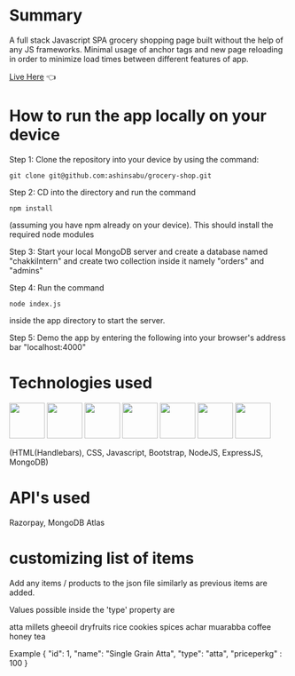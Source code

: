 # Summary

A full stack Javascript SPA grocery shopping page built without the help of any JS frameworks.
Minimal usage of anchor tags and new page reloading in order to minimize load times between different features of app.


<a href ="https://order.chakki.co.in/">Live Here</a> :point_left:


# How to run the app locally on your device

Step 1: Clone the repository into your device by using the command: 
 ```   
 git clone git@github.com:ashinsabu/grocery-shop.git
 ```

Step 2: CD into the directory and run the command 
```
npm install
```
(assuming you have npm already on your device). This should install the required node modules

Step 3: Start your local MongoDB server and create a database named "chakkiIntern" and create two collection inside it namely "orders" and "admins"

Step 4: Run the command 
```
node index.js
```
inside the app directory to start the server.

Step 5: Demo the app by entering the following into your browser's address bar "localhost:4000"

# Technologies used

<p float = "left">
<img display ="inline" src = "https://user-images.githubusercontent.com/25181517/117447535-f00a3a00-af3d-11eb-89bf-45aaf56dbaf1.png" height="64px" width ="64px">
<img display ="inline" src="https://user-images.githubusercontent.com/25181517/117447663-0fa16280-af3e-11eb-8677-bcf8e4f8e298.png" height="64px" width ="64px">
<img display ="inline" src="https://user-images.githubusercontent.com/25181517/117447155-6a868a00-af3d-11eb-9cfe-245df15c9f3f.png" height="64px" width ="64px">
<img display ="inline" src="https://user-images.githubusercontent.com/25181517/121402101-c89df700-c959-11eb-8b4a-bbadf9e84b30.png" height="64px" width ="64px">
<img display ="inline" src="https://cdn-icons-png.flaticon.com/512/919/919825.png" height="64px" width ="64px">
<img display ="inline" src="https://i0.wp.com/blog.fossasia.org/wp-content/uploads/2017/07/handlebars-js.png?fit=500%2C500&ssl=1" height="64px" width ="64px">
<img display ="inline" src="https://cdn.iconscout.com/icon/free/png-256/mongodb-226029.png" height="64px" width ="64px">
</p>

(HTML(Handlebars), CSS, Javascript, Bootstrap, NodeJS, ExpressJS, MongoDB)


# API's used
Razorpay, MongoDB Atlas

# customizing list of items

Add any items / products to the json file similarly as previous items are added.

Values possible inside the 'type' property are

atta
millets
gheeoil
dryfruits
rice
cookies
spices
achar
muarabba
coffee 
honey
tea

Example 
{
    "id": 1,
    "name": "Single Grain Atta",
    "type": "atta",
    "priceperkg" : 100
}
